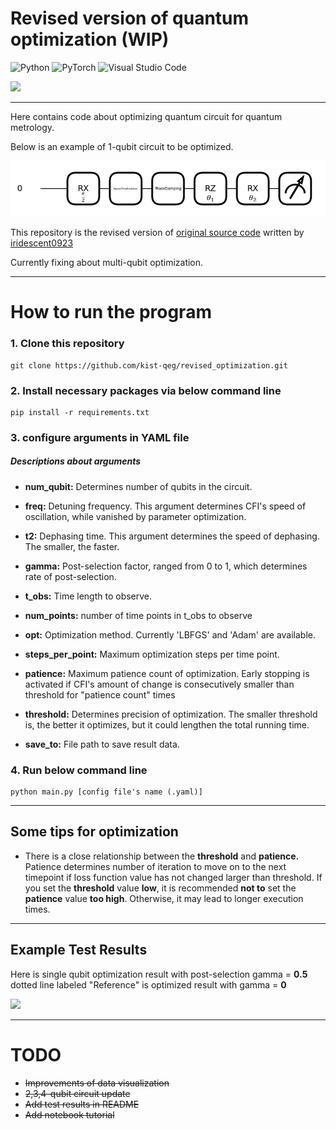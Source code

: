 # Revised version of quantum optimization (WIP)

![Python](https://img.shields.io/badge/python-3670A0?style=for-the-badge&logo=python&logoColor=ffdd54) ![PyTorch](https://img.shields.io/badge/PyTorch-%23EE4C2C.svg?style=for-the-badge&logo=PyTorch&logoColor=white) ![Visual Studio Code](https://img.shields.io/badge/Visual%20Studio%20Code-0078d7.svg?style=for-the-badge&logo=visual-studio-code&logoColor=white)

<img src="https://img.shields.io/badge/Pennylane-0.35.1-blue">

***
Here contains code about optimizing quantum circuit for quantum metrology.

Below is an example of 1-qubit circuit to be optimized.

<img src="assets/1qubitcircuit.png">

This repository is the revised version of [original source code](https://github.com/iridescent0923/Quantum_Optimization/tree/main) written by [iridescent0923](https://github.com/iridescent0923)

Currently fixing about multi-qubit optimization.
***

# How to run the program

### 1. Clone this repository
```
git clone https://github.com/kist-qeg/revised_optimization.git
```

### 2. Install necessary packages via below command line

```
pip install -r requirements.txt
```

### 3. configure arguments in YAML file <!--(below is an example)-->

<!--
```yaml
num_qubit: 1            # number of qubits in circuit

freq: 4.0e+5            # detuning frequency

t2: 8.0e-5              # T2* dephasing time

gamma: 0.0              # post-selection factor

t_obs: 8.0e-6           # time interval to observe

num_points: 80          # number of timepoints in the interval

opt: 'LBFGS'            # optimization method (LBFGS or Adam)

steps_per_point: 50     # maximum optimization steps per timepoint

patience: 5             # maximum patience limit

threshold: 1.0e-13      # patience threshold

save_to: 'test.npy'     # file path to save data
``` -->

##### Descriptions about arguments

- **num_qubit:** Determines number of qubits in the circuit.

- **freq:** Detuning frequency. This argument determines CFI's speed of oscillation, while vanished by parameter optimization.

- **t2:** Dephasing time. This argument determines the speed of dephasing. The smaller, the faster.

- **gamma:** Post-selection factor, ranged from 0 to 1, which determines rate of post-selection.

- **t_obs:** Time length to observe.          

- **num_points:** number of time points in t_obs to observe
  
- **opt:** Optimization method. Currently 'LBFGS' and 'Adam' are available.

- **steps_per_point:** Maximum optimization steps per time point.

- **patience:** Maximum patience count of optimization. Early stopping is activated if CFI's amount of change is consecutively smaller than threshold for "patience count" times

- **threshold:** Determines precision of optimization. The smaller threshold is, the better it optimizes, but it could lengthen the total running time.

- **save_to:** File path to save result data.

### 4. Run below command line

```
python main.py [config file's name (.yaml)]
```

***

## Some tips for optimization

- There is a close relationship between the **threshold** and **patience.** Patience determines number of iteration to move on to the next timepoint if loss function value has not changed larger than threshold. If you set the **threshold** value **low**, it is recommended **not to** set the **patience** value **too high**. Otherwise, it may lead to longer execution times.

***

## Example Test Results

Here is single qubit optimization result with post-selection gamma = **0.5**
dotted line labeled "Reference" is optimized result with gamma = **0**

<img src="./assets/testresult.png">

***

# TODO

- ~~Improvements of data visualization~~
- ~~2,3,4-qubit circuit update~~
- ~~Add test results in README~~
- ~~Add notebook tutorial~~